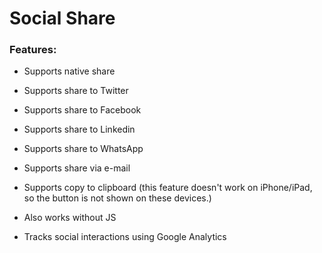 # Social Share

### Features:

- Supports native share
- Supports share to Twitter
- Supports share to Facebook
- Supports share to Linkedin
- Supports share to WhatsApp
- Supports share via e-mail
- Supports copy to clipboard (this feature doesn't work on iPhone/iPad, so the button is not shown on these devices.)
- Also works without JS

- Tracks social interactions using Google Analytics
